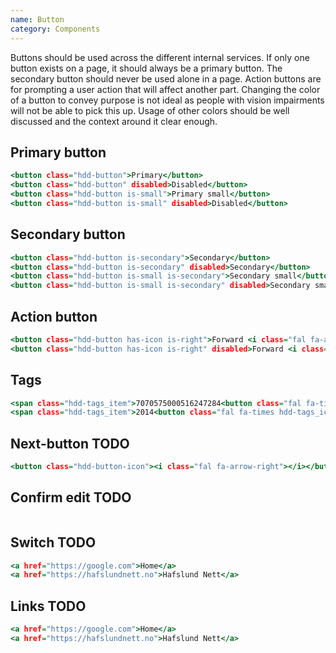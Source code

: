 ```yaml
---
name: Button
category: Components
---
```


Buttons should be used across the different internal services. If only one button exists on a page, it should always be a primary button. The secondary button should never be used alone in a page. Action buttons are for prompting a user action that will affect another part. Changing the color of a button to convey purpose is not ideal as people with vision impairments will not be able to pick this up. Usage of other colors should be well discussed and the context around it clear enough.

## Primary button

```primary-button.html
<button class="hdd-button">Primary</button>
<button class="hdd-button" disabled>Disabled</button>
<button class="hdd-button is-small">Primary small</button>
<button class="hdd-button is-small" disabled>Disabled</button>
```

## Secondary button

```secondary-button.html
<button class="hdd-button is-secondary">Secondary</button>
<button class="hdd-button is-secondary" disabled>Secondary</button>
<button class="hdd-button is-small is-secondary">Secondary small</button>
<button class="hdd-button is-small is-secondary" disabled>Secondary small</button>
```

## Action button

```action-button.html
<button class="hdd-button has-icon is-right">Forward <i class="fal fa-arrow-right"></i></button>
<button class="hdd-button has-icon is-right" disabled>Forward <i class="fal fa-arrow-right"></i></button>
```

## Tags 

```tags.html
<span class="hdd-tags_item">7070575000516247284<button class="fal fa-times hdd-tags_icon" aria-label="Remove tag"></button></span>
<span class="hdd-tags_item">2014<button class="fal fa-times hdd-tags_icon" aria-label="Remove tag"></button></span>
```

## Next-button TODO

```next-button.html
<button class="hdd-button-icon"><i class="fal fa-arrow-right"></i></button>
```

## Confirm edit TODO

```confirm-edit.html

```

## Switch TODO

```switch.html
<a href="https://google.com">Home</a>
<a href="https://hafslundnett.no">Hafslund Nett</a>
```

## Links TODO

```links.html
<a href="https://google.com">Home</a>
<a href="https://hafslundnett.no">Hafslund Nett</a>
```
